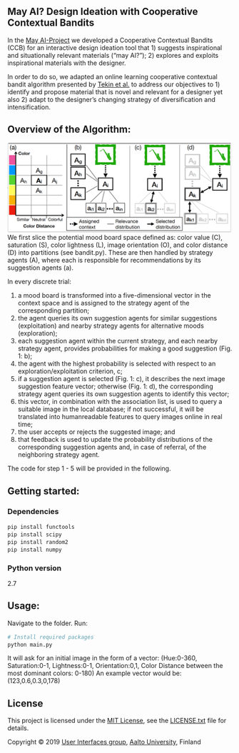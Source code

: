 ## May AI? Design Ideation with Cooperative Contextual Bandits
In the [May AI-Project](https://dl.acm.org/citation.cfm?id=3290605.3300863) we developed a Cooperative Contextual Bandits (CCB) for an
interactive design ideation tool that 1) suggests inspirational
and situationally relevant materials (“may AI?”); 2) explores
and exploits inspirational materials with the designer.

In order to do so, we adapted an online learning cooperative contextual bandit
algorithm presented by [Tekin et al.](https://ieeexplore.ieee.org/document/7103356) to address our objectives to 1) identify and propose material that is novel
and relevant for a designer yet also 2) adapt to the designer’s
changing strategy of diversification and intensification.

## Overview of the Algorithm:

<img src="https://github.com/aalto-ui/MayAI/blob/master/images/Figure1.png"/>
We first slice the potential mood board space defined as: color value (C), saturation
(S), color lightness (L), image orientation (O), and color
distance (D) into partitions (see bandit.py).
These are then handled by strategy agents (A), where each is responsible for recommendations by its suggestion agents (a).

In every discrete trial:
<ol>
  <li>a mood board is transformed into a five-dimensional
vector in the context space and is assigned to the strategy
agent of the corresponding partition;</li>
  <li>the agent queries its own suggestion agents for similar
suggestions (exploitation) and nearby strategy agents
for alternative moods (exploration);</li>
  <li>
each suggestion agent within the current strategy, and
each nearby strategy agent, provides probabilities for
making a good suggestion (Fig. 1: b);</li>
   <li>
the agent with the highest probability is selected with
respect to an exploration/exploitation criterion, c;</li>
  <li>
if a suggestion agent is selected (Fig. 1: c), it describes
the next image suggestion feature vector; otherwise
(Fig. 1: d), the corresponding strategy agent queries its
own suggestion agents to identify this vector;</li>
  <li>this vector, in combination with the association list,
is used to query a suitable image in the local database;
if not successful, it will be translated into humanreadable
features to query images online in real time;</li>
  <li>the user accepts or rejects the suggested image; and</li>
  <li>that feedback is used to update the probability distributions
of the corresponding suggestion agents and,
in case of referral, of the neighboring strategy agent.
</li>
</ol>




The code for step 1 - 5 will be provided in the following.

## Getting started:
### Dependencies
```bash
pip install functools
pip install scipy
pip install random2
pip install numpy
```
### Python version
2.7


## Usage:
Navigate to the folder.
Run:
```bash
# Install required packages
python main.py
```
It will ask for an initial image in the form of a vector: (Hue:0-360, Saturation:0-1, Lightness:0-1, Orientation:0,1, Color Distance between the most dominant colors: 0-180)
An example vector would be: (123,0.6,0.3,0,178)

## License

This project is licensed under the [MIT License](https://opensource.org/licenses/MIT), see the [LICENSE.txt](./LICENSE.txt) file for details.

Copyright © 2019 [User Interfaces group](https://userinterfaces.aalto.fi/), [Aalto University](https://www.aalto.fi/), Finland
